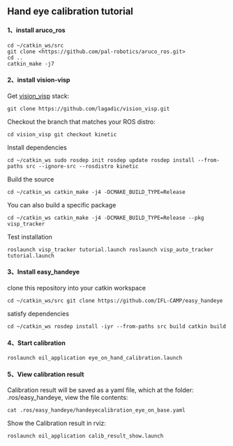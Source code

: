 ## Hand eye calibration tutorial

#### 1、install aruco_ros

```
cd ~/catkin_ws/src
git clone <https://github.com/pal-robotics/aruco_ros.git>
cd ..
catkin_make -j7
```



#### 2、install vision-visp

Get [vision_visp](http://wiki.ros.org/vision_visp) stack:

```
git clone https://github.com/lagadic/vision_visp.git 
```

Checkout the branch that matches your ROS distro:

```
cd vision_visp git checkout kinetic 
```

Install dependencies

```
cd ~/catkin_ws sudo rosdep init rosdep update rosdep install --from-paths src --ignore-src --rosdistro kinetic 
```

Build the source

```
cd ~/catkin_ws catkin_make -j4 -DCMAKE_BUILD_TYPE=Release 
```

You can also build a specific package

```
cd ~/catkin_ws catkin_make -j4 -DCMAKE_BUILD_TYPE=Release --pkg visp_tracker 
```

Test installation

```
roslaunch visp_tracker tutorial.launch roslaunch visp_auto_tracker tutorial.launch
```



#### 3、Install easy_handeye

clone this repository into your catkin workspace

```
cd ~/catkin_ws/src git clone https://github.com/IFL-CAMP/easy_handeye 
```

satisfy dependencies

```
cd ~/catkin_ws rosdep install -iyr --from-paths src build catkin build 
```



#### 4、Start calibration

```
roslaunch oil_application eye_on_hand_calibration.launch
```



#### 5、View calibration result

Calibration result will be saved as a yaml file, which at the folder: .ros/easy_handeye, view the file contents:

```
cat .ros/easy_handeye/handeyecalibration_eye_on_base.yaml
```

Show the Calibration result in rviz:

```
roslaunch oil_application calib_result_show.launch
```

